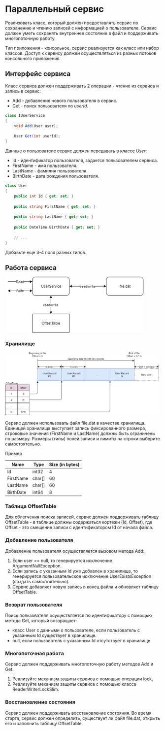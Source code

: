 # Параллельный сервис

Реализовать класс, который должен предоставлять сервис по сохранению и чтению записей с информацией о пользователе. Сервис должен уметь сохранять внутреннее состояние в файл и поддерживать многопоточную работу.

Тип приложения - консольное, сервис реализуется как класс или набор классов. Доступ к сервису должен осуществляться из разных потоков консольного приложения.


## Интерфейс сервиса

Класс сервиса должен поддерживать 2 операции - чтение из сервиса и запись в сервис:
* Add - добавление нового пользователя в сервис.
* Get - поиск пользователя по *userId*.

```csharp
class IUserService
{
	void Add(User user);

	User Get(int userId);
}
```

Данные о пользователе сервис должен передавать в классе _User_:
* Id - идентификатор пользователя, задается пользователем сервиса.
* FirstName - имя пользователя.
* LastName - фамилия пользователя.
* BirthDate - дата рождения пользователя.

```csharp
class User
{
	public int Id { get; set; }

	public string FirstName { get; set; }

	public string LastName { get; set; }

	public DateTime BirthDate { get; set; }

	// ...
}
```

Добавьте еще 3-4 поля разных типов.


## Работа сервиса

![Overview](concurrent-service-overview.png)


### Хранилище

![File](concurrent-service-file.png)

Сервис должен использовать файл file.dat в качестве хранилища. Единицей хранилища выступает запись фиксированного размера, строковые значения (FirstName и LastName) должны быть ограничены по размеру. Размеры (типы) полей записи и лимиты на строки выберите самостоятельно.

Пример

| Name      | Type   | Size (in bytes) |
|-----------|--------|-----------------|
| Id        | int32  | 4               |
| FirstName | char[] | 60              |
| LastName  | char[] | 60              |
| BirthDate | int64  | 8               |


### Таблица OffsetTable

Для облегчения поиска записей, сервис должен поддерживать таблицу OffsetTable - в таблице должны содержаться кортежи (Id, Offset), где Offset - это смещение записи с идентификатором Id от начала файла.


### Добавление пользователя

Добавление пользователя осуществляется вызовом метода Add:
1. Если user == null, то генерируется исключение ArgumentNullException.
2. Если запись с указанным Id уже добавлен в хранилище, то генерируется пользовательское исключение UserExistsException (создать самостоятельно).
3. Сервис добавляет новую запись в конец файла и обновляет таблицу OffsetTable.


### Возврат пользователя

Поиск пользователя осуществляется по идентификатору с помощью метода Get, который возвращает:
* класс User с данными о пользователе, если пользователь с указанным Id существует в хранилище.
* null, если пользователь с указанным Id отсутствует в хранилище.


### Многопоточная работа

Сервис должен поддерживать многопоточную работу методов Add и Get.
1. Реализуйте механизм защиты сервиса с помощью операции lock.
2. Реализуйте механизм защиты сервиса с помощью класса ReaderWriterLockSlim.


### Восстановление состояния

Сервис должен поддерживать восстановление состояния. Во время старта, сервис должен определить, существует ли файл file.dat, открыть его и заполнить таблицу OffsetTable.